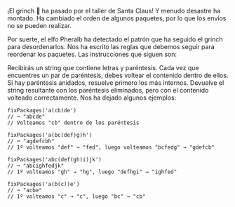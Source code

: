 ¡El grinch 👹 ha pasado por el taller de Santa Claus! Y menudo desastre ha
montado. Ha cambiado el orden de algunos paquetes, por lo que los envíos no se
pueden realizar.

Por suerte, el elfo Pheralb ha detectado el patrón que ha seguido el grinch para
desordenarlos. Nos ha escrito las reglas que debemos seguir para reordenar los
paquetes. Las instrucciones que siguen son:

Recibirás un string que contiene letras y paréntesis. Cada vez que encuentres un
par de paréntesis, debes voltear el contenido dentro de ellos. Si hay paréntesis
anidados, resuelve primero los más internos. Devuelve el string resultante con
los paréntesis eliminados, pero con el contenido volteado correctamente. Nos ha
dejado algunos ejemplos:

```{javascript}
fixPackages('a(cb)de')
// ➞ "abcde"
// Volteamos "cb" dentro de los paréntesis

fixPackages('a(bc(def)g)h')
// ➞ "agdefcbh"
// 1º volteamos "def" → "fed", luego volteamos "bcfedg" → "gdefcb"

fixPackages('abc(def(gh)i)jk')
// ➞ "abcighfedjk"
// 1º volteamos "gh" → "hg", luego "defhgi" → "ighfed"

fixPackages('a(b(c))e')
// ➞ "acbe"
// 1º volteamos "c" → "c", luego "bc" → "cb"
```

